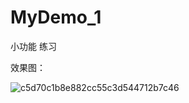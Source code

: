 # MyDemo_1

小功能 练习

效果图：

![c5d70c1b8e882cc55c3d544712b7c46](https://user-images.githubusercontent.com/70384877/118363560-8d611000-b5c7-11eb-82f7-2ae99e97f6ae.jpg)
